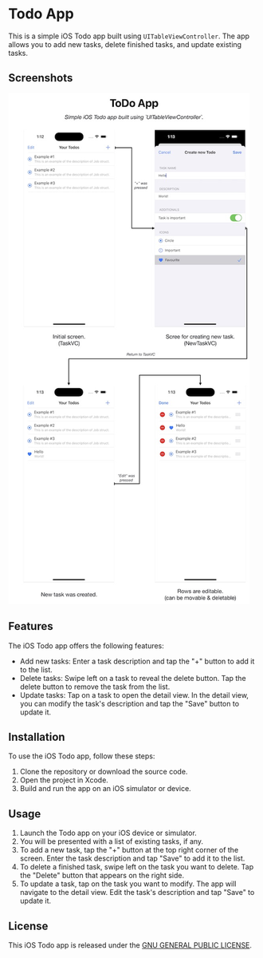 # Todo App

This is a simple iOS Todo app built using `UITableViewController`. The app allows you to add new tasks, delete finished tasks, and update existing tasks.

## Screenshots

![Overall](md-images/overall.jpg)

## Features

The iOS Todo app offers the following features:

- Add new tasks: Enter a task description and tap the "+" button to add it to the list.
- Delete tasks: Swipe left on a task to reveal the delete button. Tap the delete button to remove the task from the list.
- Update tasks: Tap on a task to open the detail view. In the detail view, you can modify the task's description and tap the "Save" button to update it.

## Installation

To use the iOS Todo app, follow these steps:

1. Clone the repository or download the source code.
2. Open the project in Xcode.
3. Build and run the app on an iOS simulator or device.

## Usage

1. Launch the Todo app on your iOS device or simulator.
2. You will be presented with a list of existing tasks, if any.
3. To add a new task, tap the "+" button at the top right corner of the screen. Enter the task description and tap "Save" to add it to the list.
4. To delete a finished task, swipe left on the task you want to delete. Tap the "Delete" button that appears on the right side.
5. To update a task, tap on the task you want to modify. The app will navigate to the detail view. Edit the task's description and tap "Save" to update it.

## License

This iOS Todo app is released under the [GNU GENERAL PUBLIC LICENSE](./LICENSE.md).
